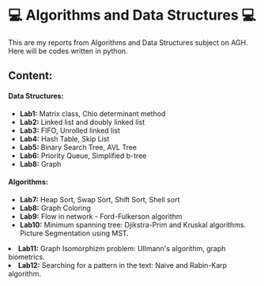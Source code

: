 # :computer: Algorithms and Data Structures :computer:
This are my reports from Algorithms and Data Structures subject on AGH. Here will be codes written in python.

## Content:
#### Data Structures:
<ul>
<li><strong>Lab1:</strong> Matrix class, Chio determinant method</li>
<li><strong>Lab2:</strong> Linked list and doubly linked list</li>
<li><strong>Lab3:</strong> FIFO, Unrolled linked list</li>
<li><strong>Lab4:</strong> Hash Table, Skip List</li>
<li><strong>Lab5:</strong> Binary Search Tree, AVL Tree</li>
<li><strong>Lab6:</strong> Priority Queue, Simplified b-tree</li>
<li><strong>Lab8:</strong> Graph </li>
</ul>

#### Algorithms: 
<ul>
<li><strong>Lab7:</strong> Heap Sort, Swap Sort, Shift Sort, Shell sort</li>
<li><strong>Lab8:</strong> Graph Coloring</li>
<li><strong>Lab9:</strong> Flow in network - Ford-Fulkerson algorithm</li>
<li><strong>Lab10:</strong> Minimum spanning tree: Djikstra-Prim and Kruskal algorithms. Picture Segmentation using MST.</li>
</ul>
<li><strong>Lab11:</strong> Graph Isomorphizm problem: Ullmann's algorithm, graph biometrics.</li>
<li><strong>Lab12:</strong> Searching for a pattern in the text: Naive and Rabin-Karp algorithm.</li>
</ul>
